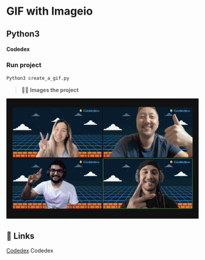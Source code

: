 # GIF with Imageio

## Python3

#### Codedex

### Run project

```sh
Python3 create_a_gif.py 
```

> 🧑‍🚀 **Images the project** 

![Texto alternativo](./team.gif)

## 👀 Links

[Codedex](https://www.codedex.io/) Codedex
